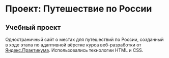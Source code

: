 # Проект: Путешествие по России
## Учебный проект

Одностраничный сайт о местах для путешествий по России, созданный в ходе этапа по адаптивной вёрстке курса веб-разработки от [Яндекс.Практикума](https://practicum.yandex.ru/). Использовались технологии HTML и CSS.

